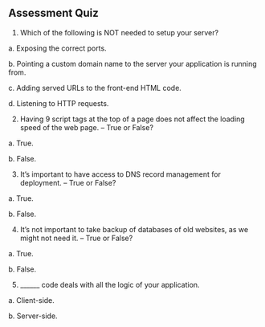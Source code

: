 ## Assessment Quiz

1.	Which of the following is NOT needed to setup your server?

a.	Exposing the correct ports.

b.	Pointing a custom domain name to the server your application is running from.

c.	Adding served URLs to the front-end HTML code. 

d.	Listening to HTTP requests.


2.	Having 9 script tags at the top of a page does not affect the loading speed of the web page. – True or False?

a.	True.

b.	False. 


3.	It’s important to have access to DNS record management for deployment. – True or False?

a.	True. 

b.	False.


4.	It’s not important to take backup of databases of old websites, as we might not need it. – True or False?

a.	True.

b.	False. 


5.	 ______ code deals with all the logic of your application.

a.	Client-side.

b.	Server-side. 
